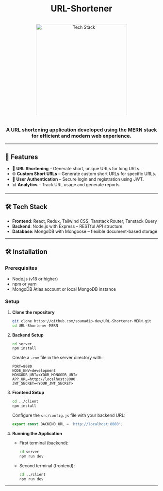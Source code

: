 <h1 align="center">
  <br>
  URL-Shortener
  <br>
</h1>

<div align="center">
  <a href="https://github.com/soumadip-dev">
    <img src="https://skillicons.dev/icons?i=nodejs,express,mongodb,react,redux,tailwind,github" alt="Tech Stack" width="300" style="padding: 15px 0;">
  </a>
</div>

<h3 align="center">
A URL shortening application developed using the MERN stack for efficient and modern web experience.
</h3>

---

## 🌟 Features

- 🔗 **URL Shortening** – Generate short, unique URLs for long URLs.
- 🌐 **Custom Short URLs** – Generate custom short URLs for specific URLs.
- 🔐 **User Authentication** – Secure login and registration using JWT.
- 📊 **Analytics** – Track URL usage and generate reports.

---

## 🛠 Tech Stack

- **Frontend**: React, Redux, Tailwind CSS, Tanstack Router, Tanstack Query
- **Backend**: Node.js with Express – RESTful API structure
- **Database**: MongoDB with Mongoose – flexible document-based storage

---

## 🛠️ Installation

### Prerequisites

- Node.js (v18 or higher)
- npm or yarn
- MongoDB Atlas account or local MongoDB instance

### Setup

1. **Clone the repository**

   ```bash
   git clone https://github.com/soumadip-dev/URL-Shortener-MERN.git
   cd URL-Shortener-MERN
   ```

2. **Backend Setup**

   ```bash
   cd server
   npm install
   ```

   Create a `.env` file in the server directory with:

   ```env
   PORT=8080
   NODE_ENV=development
   MONGODB_URI=<YOUR_MONGODB_URI>
   APP_URL=http://localhost:8080
   JWT_SECRET=<YOUR_JWT_SECRET>
   ```

3. **Frontend Setup**

   ```bash
   cd ../client
   npm install
   ```

   Configure the `src/config.js` file with your backend URL:

   ```js
   export const BACKEND_URL = 'http://localhost:8080';
   ```

4. **Running the Application**
   - First terminal (backend):
     ```bash
     cd server
     npm run dev
     ```
   - Second terminal (frontend):
     ```bash
     cd ../client
     npm run dev
     ```

---
